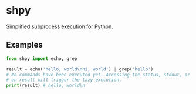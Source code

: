 # shpy
Simplified subprocess execution for Python.

## Examples

```python
from shpy import echo, grep

result = echo('hello, world\nhi, world') | grep('hello')
# No commands have been executed yet. Accessing the status, stdout, or stderr properties
# on result will trigger the lazy execution.
print(result) # hello, world\n
```
